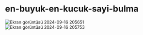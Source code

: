 # en-buyuk-en-kucuk-sayi-bulma
![Ekran görüntüsü 2024-09-16 205651](https://github.com/user-attachments/assets/a4918533-993a-4cf2-8b4e-a25539909019)
![Ekran görüntüsü 2024-09-16 205753](https://github.com/user-attachments/assets/fbc44046-5b7a-48d5-82a7-a3f159131a8e)
